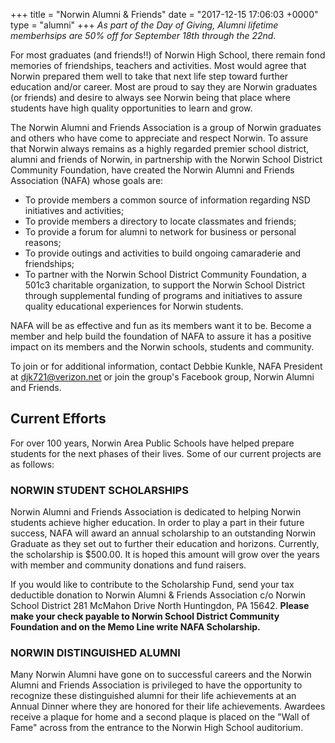 +++
title = "Norwin Alumni & Friends"
date = "2017-12-15 17:06:03 +0000"
type = "alumni"
+++
*As part of the Day of Giving, Alumni lifetime memberhsips are 50% off for September 18th through the 22nd.*

For most graduates (and friends!!) of Norwin High School, there remain fond memories of friendships, teachers and activities. Most would agree that Norwin prepared them well to take that next life step toward further education and/or career. Most are proud to say they are Norwin graduates (or friends) and desire to always see Norwin being that place where students have high quality opportunities to learn and grow.

The Norwin Alumni and Friends Association is a group of Norwin graduates and others who have come to appreciate and respect Norwin.  To assure that Norwin always remains as a highly regarded premier school district, alumni and friends of Norwin, in partnership with the Norwin School District Community Foundation, have created the Norwin Alumni and Friends Association (NAFA) whose goals are:

* To provide members a common source of information regarding NSD initiatives and activities;
* To provide members a directory to locate classmates and friends;
* To provide a forum for alumni to network for business or personal reasons;
* To provide outings and activities to build ongoing camaraderie and friendships;
* To partner with the Norwin School District Community Foundation, a  501c3 charitable organization, to support the Norwin School District through supplemental funding of programs and initiatives to assure quality educational experiences for Norwin students.

NAFA will be as effective and fun as its members want it to be.  Become a member and help build the foundation of NAFA to assure it has a positive impact on its members and the Norwin schools, students and community.

To join or for additional information, contact Debbie Kunkle, NAFA President at djk721@verizon.net or join the group's Facebook group, Norwin Alumni and Friends.

## Current Efforts

For over 100 years, Norwin Area Public Schools have helped prepare students for the next phases of their lives. Some of our current projects are as follows:

### NORWIN STUDENT SCHOLARSHIPS

Norwin Alumni and Friends Association is dedicated to helping Norwin students achieve higher education. In order to play a part in their future success, NAFA will award an annual scholarship to an outstanding Norwin Graduate as they set out to further their education and horizons. Currently, the scholarship is $500.00. It is hoped this amount will grow over the years with member and community donations and fund raisers.

If you would like to contribute to the Scholarship Fund, send your tax deductible donation to Norwin Alumni & Friends Association c/o Norwin School District 281 McMahon Drive North Huntingdon, PA 15642. **Please make your check payable to Norwin School District Community Foundation and on the Memo Line write NAFA Scholarship.**

### NORWIN DISTINGUISHED ALUMNI

Many Norwin Alumni have gone on to successful careers and the Norwin Alumni and Friends Association is privileged to have the opportunity to recognize these distinguished alumni for their life achievements at an Annual Dinner where they are honored for their life achievements. Awardees  receive a plaque for home and a second plaque is placed on the "Wall of Fame" across from the entrance to the Norwin High School auditorium.
